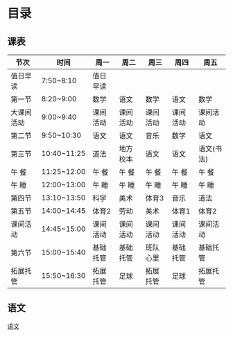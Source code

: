 # 目录

## 课表
| 节次       | 时间        | 周一     | 周二     | 周三     | 周四     | 周五       |
| ---------- | ----------- | -------- | -------- | -------- | -------- | ---------- |
| 值日早读   | 7:50~8:10   | 值日早读    |
| 第一节     | 8:20~9:00   | 数学     | 语文     | 数学     | 语文     | 数学       |
| 大课间活动 | 9:00~9:40   | 课间活动 | 课间活动 | 课间活动 | 课间活动 | 课间活动   |
| 第二节     | 9:50~10:30  | 语文     | 语文     | 音乐     | 数学     | 语文       |
| 第三节     | 10:40~11:25 | 道法     | 地方校本 | 语文     | 语文     | 语文(书法) |
| 午 餐      | 11:25~12:00 | 午 餐    | 午 餐    | 午 餐    | 午 餐    | 午 餐      |
| 午 睡      | 12:00~13:00 | 午 睡    | 午 睡    | 午 睡    | 午 睡    | 午 睡      |
| 第四节     | 13:10~13:50 | 科学     | 美术     | 体育3    | 音乐     | 道法       |
| 第五节     | 14:00~14:45 | 体育2    | 劳动     | 美术     | 体育1    | 体育2      |
| 课间活动   | 14:45~15:00 | 课间活动 | 课间活动 | 课间活动 | 课间活动 | 课间活动   |
| 第六节     | 15:00~15:40 | 基础托管 | 基础托管 | 班队心里 | 基础托管 | 基础托管   |
| 拓展托管   | 15:50~16:30 | 拓展托管 | 足球 | 拓展托管 | 足球 | 拓展托管   |

## 语文
[语文](xx/yw.html)